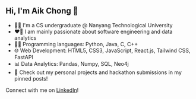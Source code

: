 ## Hi, I'm Aik Chong 👋

<!--
**TAN-AIK-CHONG/TAN-AIK-CHONG** is a ✨ _special_ ✨ repository because its `README.md` (this file) appears on your GitHub profile.

Here are some ideas to get you started:

- 🔭 I’m currently working on ...
- 🌱 I’m currently learning ...
- 👯 I’m looking to collaborate on ...
- 🤔 I’m looking for help with ...
- 💬 Ask me about ...
- 📫 How to reach me: ...
- 😄 Pronouns: ...
- ⚡ Fun fact: ...
-->

- 🙋‍♂️ I'm a CS undergraduate @ Nanyang Technological University 
- ❤️‍🔥 I am mainly passionate about software engineering and data analytics
- 👨‍💻 Programming languages: Python, Java, C, C++
- 🌐 Web Development: HTML5, CSS3, JavaScript, React.js, Tailwind CSS, FastAPI
- 📊 Data Analytics: Pandas, Numpy, SQL, Neo4j
- 📌 Check out my personal projects and hackathon submissions in my pinned posts!

Connect with me on [LinkedIn](https://www.linkedin.com/in/tanaikchong/)!

